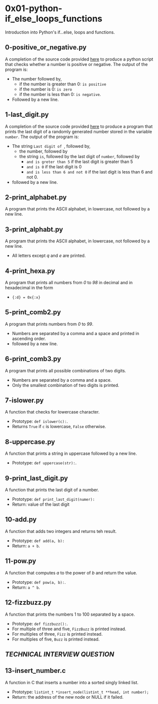 # 0x01-python-if_else_loops_functions

Introduction into Python's if...else, loops and functions.

## 0-positive_or_negative.py

A completion of the source code provided [here](https://alx-intranet.hbtn.io/rltoken/rkvoXPA-lS3TAaemM9sChg) to produce a python script that checks whether a number is positive or negative.
The output of the program is:
- The number followed by,
	- if the number is greater than 0: ``` is positive ```
	- if the number is 0: ``` is zero ```
	- if the number is less than 0: ``` is negative ```.
- Followed by a new line.

## 1-last_digit.py

A completion of the source code provided [here](https://alx-intranet.hbtn.io/rltoken/hU682hcMxVchqWAcmh32tA) to produce a program that prints the last digit of a randomly generated number stored in the variable ``` number ```.
The output of the program is:
- The string ```Last digit of ```, followed by,
	- the number, followed by
	- the string ``` is ```, followed by the last digit of ``` number ```, followed by
		- ``` and is greter than 5 ``` if the last digit is greater than 5
		- ``` and is 0 ``` if the last digit is 0
		- ``` and is less than 6 and not 0 ``` if the last digit is less than 6 and not 0.
- followed by a new line.

## 2-print_alphabet.py

A program that prints the ASCII alphabet, in lowercase, not followed by a new line.

## 3-print_alphabt.py

A program that prints the ASCII alphabet, in lowercase, not followed by a new line.
- All letters except *q* and *e* are printed.

## 4-print_hexa.py

A program that prints all numbers from *0* to *98* in decimal and in hexadecimal in the form
- ``` {:d} = 0x{:x} ```

## 5-print_comb2.py

A program that prints numbers from *0* to *99*.
- Numbers are separated by a comma and a space and printed in ascending order.
- followed by a new line.

## 6-print_comb3.py

A program that prints all possible combinations of two digits.
- Numbers are separated by a comma and a space.
- Only the smallest combination of two digits is printed.

## 7-islower.py

A function that checks for lowercase character.
- Prototype: ``` def islower(c): ```.
- Returns ``` True ``` if ``` c ``` is lowercase, ``` False ``` otherwise.

## 8-uppercase.py

A function that prints a string in uppercase followed by a new line.
- Prototype: ``` def uppercase(str): ```.

## 9-print_last_digit.py

A function that prints the last digit of a number.
- Prototype: ``` def print_last_digit(numer): ```
- Return: value of the last digit

## 10-add.py

A function that adds two integers and returns teh result.
- Prototype: ``` def add(a, b): ```
- Return: ``` a + b ```.

## 11-pow.py

A function that computes *a* to the power of *b* and return the value.
- Prototype: ``` def pow(a, b): ```.
- Return: ``` a ^ b ```.

## 12-fizzbuzz.py

A function that prints the numbers 1 to 100 separated by a space.
- Prototype: ``` def fizzbuzz(): ```.
- For multiple of three and five, ``` FizzBuzz ``` is printed instead.
- For multiples of three, ``` Fizz ``` is printed instead.
- For multiples of five, ``` Buzz ``` is printed instead.

## *TECHNICAL INTERVIEW QUESTION*

## 13-insert_number.c

A function in C that inserts a number into a sorted singly linked list.
- Prototype: ``` listint_t *insert_node(listint_t **head, int number); ```
- Return: the address of the new node or NULL if it failed.

